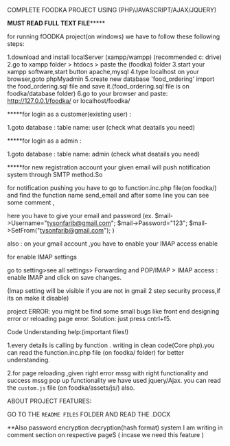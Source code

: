 COMPLETE FOODKA PROJECT  USING (PHP/JAVASCRIPT/AJAX/JQUERY)
 
******MUST   READ FULL TEXT FILE*********** 





for running fOODKA project(on windows) we have to follow these following steps:


1.download and install localServer (xampp/wampp) (recommended c: drive)
2.go to xampp folder > htdocs > paste the (foodka) folder
3.start your xampp software,start button apache,mysql
4.type localhost on your browser,goto phpMyadmin
5.create new database 'food_ordering' import the food_ordering.sql file and save it.(food_ordering.sql file is on foodka/database folder)
6.go to your browser and paste:  http://127.0.0.1/foodka/      or    localhost/foodka/





*****for login as a customer(existing user) :


1.goto database : table name: user    (check what deatails you need)



*****for login as a admin :


1.goto database : table name: admin    (check what deatails you need)




*****for new registration account your given email will push notification system through SMTP method.So

for notification pushing you have to go to function.inc.php file(on foodka/) and find the function name send_email
and after some line you can see some comment ,

here you have to give your email and password 
(ex.  $mail->Username="tysonfarib@gmail.com"; $mail->Password="123"; $mail->SetFrom("tysonfarib@gmail.com"); )

also : on your gmail account ,you have to enable your IMAP access enable 



for enable IMAP  settings

go to setting>see all settings> Forwarding and POP/IMAP > IMAP access : enable IMAP and click on  save changes.

(Imap setting will be visible if you are not in gmail 2 step security process,if its on make it disable) 




project ERROR: you might be find some small bugs like front end designing error or reloading page error. Solution: just press cntrl+f5.

 

Code Understanding help:(important files!)

1.every details is calling by function . writing  in clean code(Core php).you can read the function.inc.php file (on foodka/ folder) 
for better understanding.

2.for page reloading ,given right error mssg with right functionality and success mssg pop up functionality 
we have used jquery/Ajax. you can read the `custom.js` file (on foodka/assets/js/) also. 


ABOUT PROJECT FEATURES:

GO TO THE `README FILES`  FOLDER AND READ THE .DOCX

**Also password encryption decryption(hash format) system I am writing in comment section on respective pageS
( incase we need this feature )





